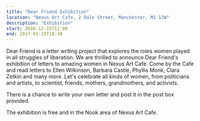 ```yaml
---
title: "Dear Friend Exhibition"
location: "Nexus Art Cafe, 2 Dale Street, Manchester, M1 1JW"
description: "Exhibition"
start: 2016-12-15T11:00
end: 2017-01-15T18:30
---
```

Dear Friend is a letter writing project that explores the roles women played in all struggles of liberation. We are thrilled to announce Dear Friend's exhibition of letters to amazing women in Nexus Art Cafe. Come by the Cafe and read letters to Ellen Wilkinson, Barbara Castle, Phyllis Monk, Clara Zetkin and many more. Let's celebrate all kinds of women, from politicians and artists, to scientist, friends, mothers, grandmothers, and activists.

There is a chance to write your own letter and post it in the post box provided.

The exhibition is free and in the Nook area of Nexus Art Cafe.